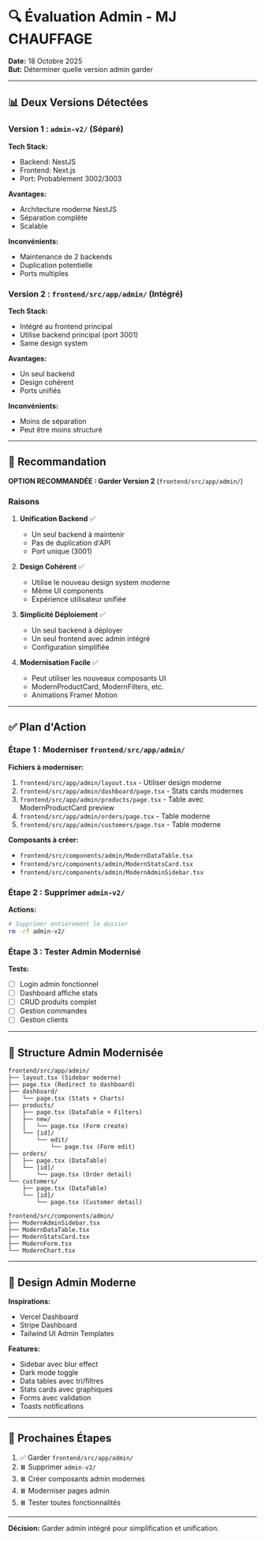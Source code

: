 # 🔍 Évaluation Admin - MJ CHAUFFAGE

**Date:** 18 Octobre 2025  
**But:** Déterminer quelle version admin garder

---

## 📊 Deux Versions Détectées

### Version 1 : `admin-v2/` (Séparé)
**Tech Stack:**
- Backend: NestJS  
- Frontend: Next.js  
- Port: Probablement 3002/3003

**Avantages:**
- Architecture moderne NestJS
- Séparation complète
- Scalable

**Inconvénients:**
- Maintenance de 2 backends
- Duplication potentielle
- Ports multiples

### Version 2 : `frontend/src/app/admin/` (Intégré)
**Tech Stack:**
- Intégré au frontend principal
- Utilise backend principal (port 3001)
- Same design system

**Avantages:**
- Un seul backend
- Design cohérent
- Ports unifiés

**Inconvénients:**
- Moins de séparation
- Peut être moins structuré

---

## 🎯 Recommandation

**OPTION RECOMMANDÉE : Garder Version 2** (`frontend/src/app/admin/`)

### Raisons

1. **Unification Backend** ✅
   - Un seul backend à maintenir
   - Pas de duplication d'API
   - Port unique (3001)

2. **Design Cohérent** ✅
   - Utilise le nouveau design system moderne
   - Même UI components
   - Expérience utilisateur unifiée

3. **Simplicité Déploiement** ✅
   - Un seul backend à déployer
   - Un seul frontend avec admin intégré
   - Configuration simplifiée

4. **Modernisation Facile** ✅
   - Peut utiliser les nouveaux composants UI
   - ModernProductCard, ModernFilters, etc.
   - Animations Framer Motion

---

## ✅ Plan d'Action

### Étape 1 : Moderniser `frontend/src/app/admin/`

**Fichiers à moderniser:**
1. `frontend/src/app/admin/layout.tsx` - Utiliser design moderne
2. `frontend/src/app/admin/dashboard/page.tsx` - Stats cards modernes
3. `frontend/src/app/admin/products/page.tsx` - Table avec ModernProductCard preview
4. `frontend/src/app/admin/orders/page.tsx` - Table moderne
5. `frontend/src/app/admin/customers/page.tsx` - Table moderne

**Composants à créer:**
- `frontend/src/components/admin/ModernDataTable.tsx`
- `frontend/src/components/admin/ModernStatsCard.tsx`
- `frontend/src/components/admin/ModernAdminSidebar.tsx`

### Étape 2 : Supprimer `admin-v2/`

**Actions:**
```bash
# Supprimer entièrement le dossier
rm -rf admin-v2/
```

### Étape 3 : Tester Admin Modernisé

**Tests:**
- [ ] Login admin fonctionnel
- [ ] Dashboard affiche stats
- [ ] CRUD produits complet
- [ ] Gestion commandes
- [ ] Gestion clients

---

## 📁 Structure Admin Modernisée

```
frontend/src/app/admin/
├── layout.tsx (Sidebar moderne)
├── page.tsx (Redirect to dashboard)
├── dashboard/
│   └── page.tsx (Stats + Charts)
├── products/
│   ├── page.tsx (DataTable + Filters)
│   ├── new/
│   │   └── page.tsx (Form create)
│   └── [id]/
│       └── edit/
│           └── page.tsx (Form edit)
├── orders/
│   ├── page.tsx (DataTable)
│   └── [id]/
│       └── page.tsx (Order detail)
└── customers/
    ├── page.tsx (DataTable)
    └── [id]/
        └── page.tsx (Customer detail)

frontend/src/components/admin/
├── ModernAdminSidebar.tsx
├── ModernDataTable.tsx
├── ModernStatsCard.tsx
├── ModernForm.tsx
└── ModernChart.tsx
```

---

## 🎨 Design Admin Moderne

**Inspirations:**
- Vercel Dashboard
- Stripe Dashboard
- Tailwind UI Admin Templates

**Features:**
- Sidebar avec blur effect
- Dark mode toggle
- Data tables avec tri/filtres
- Stats cards avec graphiques
- Forms avec validation
- Toasts notifications

---

## 🚀 Prochaines Étapes

1. ✅ Garder `frontend/src/app/admin/`
2. ⏸️ Supprimer `admin-v2/`
3. ⏸️ Créer composants admin modernes
4. ⏸️ Moderniser pages admin
5. ⏸️ Tester toutes fonctionnalités

---

**Décision:** Garder admin intégré pour simplification et unification.

